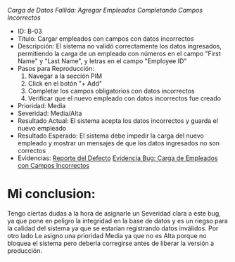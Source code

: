 *Carga de Datos Fallida: Agregar Empleados Completando Campos Incorrectos*
- ID: B-03
- Título: Cargar empleados con campos con datos incorrectos
- Descripción: El sistema no validó correctamente los datos ingresados, permitiendo la carga de un empleado con números en el campo "First Name" y "Last Name", y letras en el campo "Employee ID"
- Pasos para Reproducción:
    1. Navegar a la sección PIM
    2. Click en el botón "+ Add"
    3. Completar los campos obligatorios con datos incorrectos
    4. Verificar que el nuevo empleado con datos incorrectos fue creado
- Prioridad: Media
- Severidad: Media/Alta
- Resultado Actual: El sistema acepta los datos incorrectos y guarda el nuevo empleado
- Resultado Esperado: El sistema debe impedir la carga del nuevo empleado y mostrar un mensajes de que los datos ingresados no son correctos
- Evidencias:
    [Reporte del Defecto](../Imagenes/image-26.png)
    [Evidencia Bug: Carga de Empleados con Campos Incorrectos](https://jam.dev/c/78efd12f-307c-4621-81aa-05dcd3d24ba8)

# Mi conclusion: 
Tengo ciertas dudas a la hora de asignarle un Severidad clara a este bug, ya que pone en peligro la integridad en la base de datos y es un riegso para la calidad del sistema ya que se estarían registrando datos inválidos.
Por otro lado Le asigno una prioridad Media ya que no es Alta porque no bloquea el sistema pero debería corregirse antes de liberar la versión a producción.